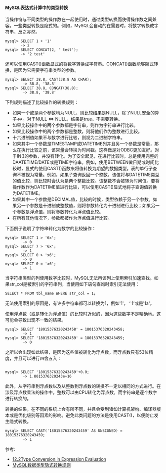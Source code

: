#### MySQL表达式计算中的类型转换

当操作符与不同类型的操作数在一起使用时，通过类型转换而使得操作数之间兼容。一些类型转换是隐式的。例如，MySQL会自动的在需要时，将数字转换成字符串，反之亦然。

```
mysql> SELECT 1 + '1'
       -> 2
mysql> SELECT CONCAT(2, ' test');
       -> '2 test'
```

还可以使用CAST()函数显式的将数字转换成字符串。CONCAT()函数能够隐式转换，是因为它需要字符串类型的参数。

```
mysql> SELECT 38.8, CAST(38.8 AS CHAR);
        -> 38.8, '38.8'
mysql> SELECT 38.8, CONCAT(38.8);        
        -> 38.8, '38.8'
```

下列规则描述了比较操作的转换规则：

- 如果一个或是两个参数均为NULL，则比较结果是NULL，除了NULL安全的算子<=>。对于NULL <=> NULL，结果是true。不需要转换。
- 如果比较操作中的两个参数都是字符串，则作为字符串进行比较。
- 如果比较操作中的两个参数都是整数，则将他们作为整数进行比较。
- 十六进制值如果不与数字进行比较，则视为二进制字符串。
- 如果其中一个参数是TIMESTAMP或DATETIME列并且另一个参数是常量，那么在执行比较之前，该常量会转换为时间戳。这样做是对ODBC更加友好。对于IN()的参数，并没有转化。为了安全起见，在进行比较时，总是使用完整的DAATETIME/DATE或是TIME字符串。例如，使用BETWEEN做日期或时间比较时，显式的使用CAST()函数来将值转换为期望的数据类型。表的单行子查询不被视为常量。例如，如果子查询返回一个整数，该值将与DATETIME类型的值比较，则比较时会认为是两个整数比较。该整数不会被转为时间值。要将操作数作为DATETIME值进行比较，可以使用CAST()显式地将子查询值转换为DATETIME。
- 如果其中一个参数是DECIMAL值，比较的时候，类型依赖于另一个参数。如果另一个参数是十进制或整数值，则将参数转化为十进制进行比较；如果另一个参数是浮点值，则将参数转化为浮点值比较。
- 在所有其他情况下，参数都被作为浮点值进行比较。

下面例子说明了字符串转化为数字的比较操作：
```
mysql> SELECT 1 > '6x';
        -> 0
mysql> SELECT 7 > '6x';
        -> 1
mysql> SELECT 0 > 'x6';
        -> 0
mysql> SELECT 0 = 'x6';
        -> 1
```

当字符串类型的列使用数字比较时，MySQL无法再该列上使用索引加速查找。如果str\_col是被索引的字符串列，当使用如下语句查询时索引无法使用：

```
SELECT * FROM tbl_name WHERE str_col = 1;
```

无法使用索引的原因是，有许多字符串都可以转换为1，例如'1'， ‘ 1’或是'1a'。

使用浮点数（或是转化为浮点值）的比较时近似的，因为这些数字不是精确地。这可能会导致出现不一致的结果。

```
mysql> SELECT '18015376320243458' = 18015376320243458;
        -> 1
mysql> SELECT '18015376320243459' = 18015376320243459;
        -> 0
```

之所以会出现如此结果，是因为这些值被转化为浮点数，而浮点数只有53位精度，并且可以进行四舍五入：

```

mysql> SELECT '18015376320243459'+0.0;
        -> 1.8015376320243e+16
```

此外，从字符串到浮点数以及从整数到浮点数的转换不一定以相同的方式进行。在涉及浮点数乘法的操作中，整数可以由CPU转化为浮点数，而字符串是逐个数字进行转换的。

转换的结果，在不同的系统上会有所不同，并且会受到诸如计算机架构、编译器版本或是优化级别等因素的影响。避免此类问题的方法是使用CAST()，以便防止发生隐式转换。

```
mysql> SELECT CAST('18015376320243459' AS UNSIGNED) = 18015376320243459;
        -> 1
```

参考: 

- [12.2Type Conversion in Expression Evaluation](https://dev.mysql.com/doc/refman/5.7/en/type-conversion.html?spm=5176.100239.blogcont47339.5.1FTben)
- [MySQL数据类型隐式转换规则](https://segmentfault.com/a/1190000012500447)
